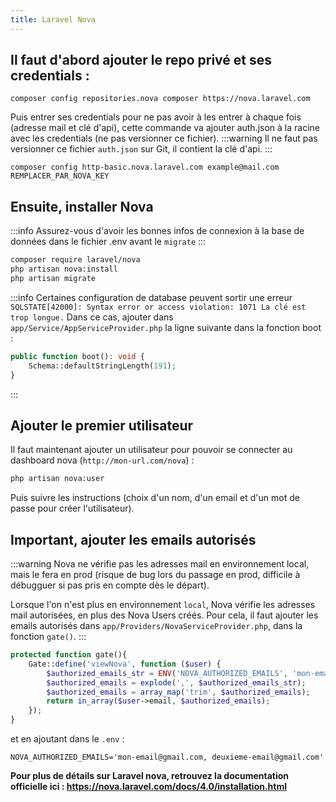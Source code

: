 ```yaml
---
title: Laravel Nova
---
```


## Il faut d'abord ajouter le repo privé et ses credentials :
```
composer config repositories.nova composer https://nova.laravel.com
```

Puis entrer ses credentials pour ne pas avoir à les entrer à chaque fois (adresse mail et clé d'api), cette commande va ajouter auth.json à la racine avec les credentials (ne pas versionner ce fichier).
:::warning
Il ne faut pas versionner ce fichier `auth.json` sur Git, il contient la clé d'api.
:::
```
composer config http-basic.nova.laravel.com example@mail.com REMPLACER_PAR_NOVA_KEY
```

## Ensuite, installer Nova

:::info
Assurez-vous d'avoir les bonnes infos de connexion à la base de données dans le fichier .env avant le `migrate`
:::

```bash
composer require laravel/nova
php artisan nova:install
php artisan migrate
```
:::info
 Certaines configuration de database peuvent sortir une erreur `SQLSTATE[42000]: Syntax error or access violation: 1071 La clé est trop longue.` Dans ce cas, ajouter dans `app/Service/AppServiceProvider.php` la ligne suivante dans la fonction boot :
```php title="/app/Service/AppServiceProvider.php"
public function boot(): void {
    Schema::defaultStringLength(191);
}
```
:::


## Ajouter le premier utilisateur

Il faut maintenant ajouter un utilisateur pour pouvoir se connecter au dashboard nova (`http://mon-url.com/nova`) :

```bash
php artisan nova:user
```
Puis suivre les instructions (choix d'un nom, d'un email et d'un mot de passe pour créer l'utilisateur).


## Important, ajouter les emails autorisés

:::warning
Nova ne vérifie pas les adresses mail en environnement local, mais le fera en prod (risque de bug lors du passage en prod, difficile à débugguer si pas pris en compte dès le départ).

Lorsque l'on n'est plus en environnement `local`, Nova vérifie les adresses mail autorisées, en plus des Nova Users créés. Pour cela, il faut ajouter les emails autorisés dans `app/Providers/NovaServiceProvider.php`, dans la fonction `gate()`.
:::

```php title="/app/Service/NovaServiceProvider.php"
protected function gate(){
    Gate::define('viewNova', function ($user) {
        $authorized_emails_str = ENV('NOVA_AUTHORIZED_EMAILS', 'mon-email@gmail.com, deuxieme-email@gmail.com');
        $authorized_emails = explode(',', $authorized_emails_str);
        $authorized_emails = array_map('trim', $authorized_emails);
        return in_array($user->email, $authorized_emails);
    });
}
```
et en ajoutant dans le `.env` :
``` title="/.env"
NOVA_AUTHORIZED_EMAILS='mon-email@gmail.com, deuxieme-email@gmail.com'
```

**Pour plus de détails sur Laravel nova, retrouvez la documentation officielle ici : https://nova.laravel.com/docs/4.0/installation.html**


